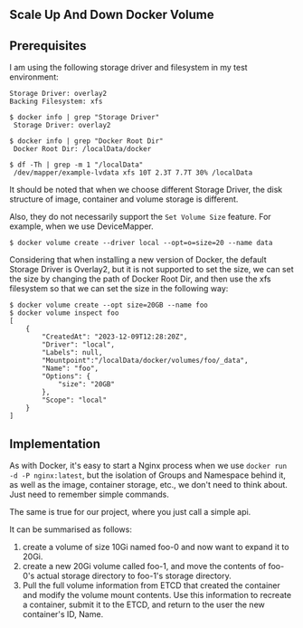 ## Scale Up And Down Docker Volume

## Prerequisites

I am using the following storage driver and filesystem in my test environment:

~~~
Storage Driver: overlay2
Backing Filesystem: xfs
~~~

~~~
$ docker info | grep "Storage Driver"
 Storage Driver: overlay2
 
$ docker info | grep "Docker Root Dir"
 Docker Root Dir: /localData/docker
 
$ df -Th | grep -m 1 "/localData"
 /dev/mapper/example-lvdata xfs 10T 2.3T 7.7T 30% /localData
~~~

It should be noted that when we choose different Storage Driver, the disk structure of image, container and volume
storage is different.

Also, they do not necessarily support the `Set Volume Size` feature. For example, when we use DeviceMapper.

~~~
$ docker volume create --driver local --opt=o=size=20 --name data
~~~

Considering that when installing a new version of Docker, the default Storage Driver is Overlay2, but it is not
supported to set the size, we can set the size by changing the path of Docker Root Dir, and then use the xfs filesystem
so that we can set the size in the following way:

~~~
$ docker volume create --opt size=20GB --name foo
$ docker volume inspect foo
[
    {
        "CreatedAt": "2023-12-09T12:28:20Z",
        "Driver": "local",
        "Labels": null,
        "Mountpoint":"/localData/docker/volumes/foo/_data",
        "Name": "foo",
        "Options": {
            "size": "20GB"
        },
        "Scope": "local"
    }
]
~~~

## Implementation

As with Docker, it's easy to start a Nginx process when we use `docker run -d -P nginx:latest`, but the isolation of
Groups and Namespace behind it, as well as the image, container storage, etc., we don't need to think
about. Just need to remember simple commands.

The same is true for our project, where you just call a simple api.

It can be summarised as follows:

1. create a volume of size 10Gi named foo-0 and now want to expand it to 20Gi.
2. create a new 20Gi volume called foo-1, and move the contents of foo-0's actual storage directory to foo-1's storage
   directory.
3. Pull the full volume information from ETCD that created the container and modify the volume mount contents. Use this
   information to recreate a container, submit it to the ETCD, and return to the user the new container's ID, Name.